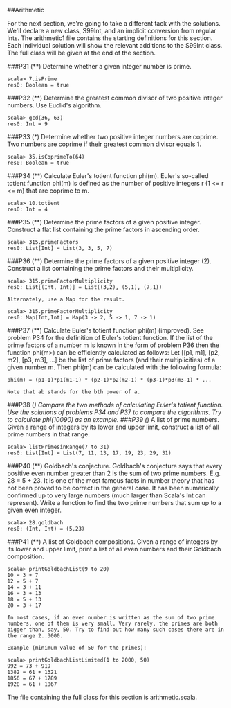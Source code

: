 ##Arithmetic

For the next section, we're going to take a different tack with the solutions. We'll declare a new class, S99Int, and an implicit conversion from regular Ints. The arithmetic1 file contains the starting definitions for this section. Each individual solution will show the relevant additions to the S99Int class. The full class will be given at the end of the section.

###P31 (**) Determine whether a given integer number is prime.

    scala> 7.isPrime
    res0: Boolean = true

###P32 (**) Determine the greatest common divisor of two positive integer numbers.
    Use Euclid's algorithm.

    scala> gcd(36, 63)
    res0: Int = 9

###P33 (*) Determine whether two positive integer numbers are coprime.
    Two numbers are coprime if their greatest common divisor equals 1.

    scala> 35.isCoprimeTo(64)
    res0: Boolean = true

###P34 (**) Calculate Euler's totient function phi(m).
    Euler's so-called totient function phi(m) is defined as the number of positive integers r (1 <= r <= m) that are coprime to m.

    scala> 10.totient
    res0: Int = 4

###P35 (**) Determine the prime factors of a given positive integer.
    Construct a flat list containing the prime factors in ascending order.

    scala> 315.primeFactors
    res0: List[Int] = List(3, 3, 5, 7)

###P36 (**) Determine the prime factors of a given positive integer (2).
    Construct a list containing the prime factors and their multiplicity.

    scala> 315.primeFactorMultiplicity
    res0: List[(Int, Int)] = List((3,2), (5,1), (7,1))

    Alternately, use a Map for the result.

    scala> 315.primeFactorMultiplicity
    res0: Map[Int,Int] = Map(3 -> 2, 5 -> 1, 7 -> 1)

###P37 (**) Calculate Euler's totient function phi(m) (improved).
    See problem P34 for the definition of Euler's totient function. If the list of the prime factors of a number m is known in the form of problem P36 then the function phi(m>) can be efficiently calculated as follows: Let [[p1, m1], [p2, m2], [p3, m3], ...] be the list of prime factors (and their multiplicities) of a given number m. Then phi(m) can be calculated with the following formula:

    phi(m) = (p1-1)*p1(m1-1) * (p2-1)*p2(m2-1) * (p3-1)*p3(m3-1) * ...

    Note that ab stands for the bth power of a.
###P38 (*) Compare the two methods of calculating Euler's totient function.
    Use the solutions of problems P34 and P37 to compare the algorithms. Try to calculate phi(10090) as an example.
###P39 (*) A list of prime numbers.
    Given a range of integers by its lower and upper limit, construct a list of all prime numbers in that range.

    scala> listPrimesinRange(7 to 31)
    res0: List[Int] = List(7, 11, 13, 17, 19, 23, 29, 31)

###P40 (**) Goldbach's conjecture.
    Goldbach's conjecture says that every positive even number greater than 2 is the sum of two prime numbers. E.g. 28 = 5 + 23. It is one of the most famous facts in number theory that has not been proved to be correct in the general case. It has been numerically confirmed up to very large numbers (much larger than Scala's Int can represent). Write a function to find the two prime numbers that sum up to a given even integer.

    scala> 28.goldbach
    res0: (Int, Int) = (5,23)

###P41 (**) A list of Goldbach compositions.
    Given a range of integers by its lower and upper limit, print a list of all even numbers and their Goldbach composition.

    scala> printGoldbachList(9 to 20)
    10 = 3 + 7
    12 = 5 + 7
    14 = 3 + 11
    16 = 3 + 13
    18 = 5 + 13
    20 = 3 + 17

    In most cases, if an even number is written as the sum of two prime numbers, one of them is very small. Very rarely, the primes are both bigger than, say, 50. Try to find out how many such cases there are in the range 2..3000.

    Example (minimum value of 50 for the primes):

    scala> printGoldbachListLimited(1 to 2000, 50)
    992 = 73 + 919
    1382 = 61 + 1321
    1856 = 67 + 1789
    1928 = 61 + 1867

The file containing the full class for this section is arithmetic.scala.
